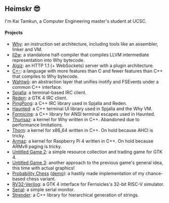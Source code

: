 ## Heimskr 😎

I'm Kai Tamkun, a Computer Engineering master's student at UCSC.

#### Projects
- [Why](https://github.com/heimskr/why): an instruction set architecture, including tools like an assembler, linker and VM.
- [ll2w](https://github.com/heimskr/ll2w): a standalone half-compiler that compiles LLVM intermediate representation into Why bytecode.
- [Algiz](https://github.com/heimskr/algiz): an HTTP 1.1 (+ WebSockets) server with a plugin architecture.
- [C+-](https://github.com/heimskr/c--): a language with more features than C and fewer features than C++ that compiles to Why bytecode.
- [Wahtwō](https://github.com/heimskr/wahtwo): an abstraction layer that unifies inotify and FSEvents under a common C++ interface.
- [Spjalla](https://github.com/heimskr/spjalla): a terminal-based IRC client.
- [Reden](https://github.com/heimskr/reden): a GTK 4 IRC client.
- [PingPong](https://github.com/heimskr/pingpong): a C++ IRC library used in Spjalla and Reden.
- [Haunted](https://github.com/heimskr/haunted): a C++ terminal UI library used in Spjalla and the Why VM.
- [Formicine](https://github.com/heimskr/formicine): a C++ library for ANSI terminal escapes used in Haunted.
- [Thurisaz](https://github.com/heimskr/thurisaz): a kernel for Why written in C++. Abandoned due to performance limitations.
- [Thorn](https://github.com/heimskr/thorn): a kernel for x86_64 written in C++. On hold because AHCI is tricky.
- [Armaz](https://github.com/heimskr/armaz): a kernel for Raspberry Pi 4 written in C++. On hold because ARMv9 paging is tricky.
- [Untitled Game 2](https://github.com/heimskr/game2): a simple resource collection and trading game for GTK 4.
- [Untitled Game 3](https://github.com/heimskr/game3): another approach to the previous game's general idea, this time with actual graphics!
- [Probability Chess](https://github.com/heimskr/probchess) ([demo](http://heimskr.gay/chess)): a hastily made implementation of my chance-based chess variant.
- [RV32-Verilog](https://github.com/heimskr/RV32-verilog): a GTK 4 interface for Fernsicles's 32-bit RISC-V simulator.
- [Serial](https://github.com/heimskr/serial): a simple serial monitor.
- [Strender](https://github.com/heimskr/strender): a C++ library for hierarchical generation of strings.
